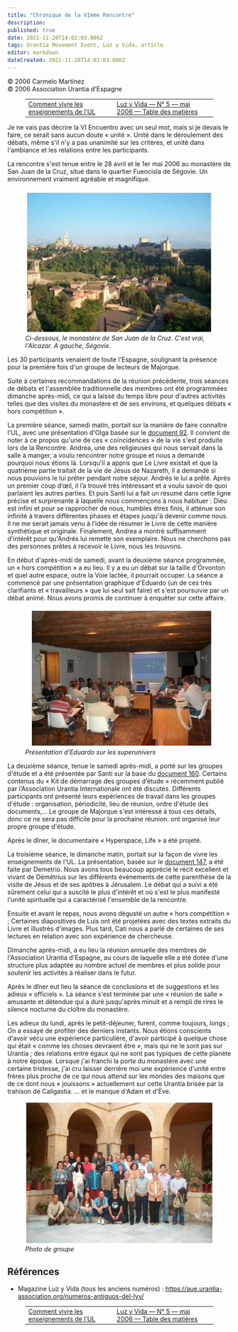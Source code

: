 ```yaml
---
title: "Chronique de la VIème Rencontre"
description: 
published: true
date: 2021-11-28T14:02:03.086Z
tags: Urantia Movement Event, Luz y Vida, article
editor: markdown
dateCreated: 2021-11-28T14:02:03.086Z
---
```


<p class="v-card v-sheet theme--light grey lighten-3 px-2">© 2006 Carmelo Martínez<br>© 2006 Association Urantia d'Espagne</p>
<figure class="table chapter-navigator">
  <table>
    <tbody>
      <tr>
        <td>
        <a href="/fr/article/Demetrio_Gomez/How_to_Live_the_Teachings_of_UB">
          <span class="mdi mdi-arrow-left-drop-circle"></span><span class="pl-2">Comment vivre les enseignements de l'UL</span>
        </a>
        </td>
        <td>
        <a href="/fr/index/articles_luz_y_vida#luz-y-vida-n°-5-mai-2006">
          <span class="mdi mdi-book-open-variant"></span><span class="pl-2">Luz y Vida — N° 5 — mai 2006 — Table des matières</span>
        </a>
        </td>
        <td>
        </td>
      </tr>
    </tbody>
  </table>
</figure>



Je ne vais pas décrire la VI Encuentro avec un seul mot, mais si je devais le faire, ce serait sans aucun doute « unité ». Unité dans le déroulement des débats, même s'il n'y a pas unanimité sur les critères, et unité dans l'ambiance et les relations entre les participants.

La rencontre s'est tenue entre le 28 avril et le 1er mai 2006 au monastère de San Juan de la Cruz, situé dans le quartier Fuencisla de Ségovie. Un environnement vraiment agréable et magnifique.

<figure id="Figure_1" class="image urantiapedia">
<img src="/image/article/Luz_y_Vida/LyV5/06.jpg">
<figcaption><em>Ci-dessous, le monastère de San Juan de la Cruz. C'est vrai, l'Alcazar. A gauche, Ségovie.</em></figcaption>
</figure>

Les 30 participants venaient de toute l'Espagne, soulignant la présence pour la première fois d'un groupe de lecteurs de Majorque.

Suite à certaines recommandations de la réunion précédente, trois séances de débats et l'assemblée traditionnelle des membres ont été programmées dimanche après-midi, ce qui a laissé du temps libre pour d'autres activités telles que des visites du monastère et de ses environs, et quelques débats « hors compétition ».

La première séance, samedi matin, portait sur la manière de faire connaître l'UL, avec une présentation d'Olga basée sur le [document 92](/fr/The_Urantia_Book/92). Il convient de noter à ce propos qu'une de ces « coïncidences » de la vie s'est produite lors de la Rencontre. Andrea, une des religieuses qui nous servait dans la salle à manger, a voulu rencontrer notre groupe et nous a demandé pourquoi nous étions là. Lorsqu'il a appris que Le Livre existait et que la quatrième partie traitait de la vie de Jésus de Nazareth, il a demandé si nous pouvions le lui prêter pendant notre séjour. Andrés le lui a prêté. Après un premier coup d’œil, il l’a trouvé très intéressant et a voulu savoir de quoi parlaient les autres parties. Et puis Santi lui a fait un résumé dans cette ligne précise et surprenante à laquelle nous commençons à nous habituer : Dieu est infini et pour se rapprocher de nous, humbles êtres finis, il atténue son infinité à travers différentes phases et étapes jusqu'à devenir comme nous. Il ne me serait jamais venu à l’idée de résumer le Livre de cette manière synthétique et originale. Finalement, Andrea a montré suffisamment d'intérêt pour qu'Andrés lui remette son exemplaire. Nous ne cherchons pas des personnes prêtes à recevoir le Livre, nous les trouvons.

En début d'après-midi de samedi, avant la deuxième séance programmée, un « hors compétition » a eu lieu. Il y a eu un débat sur la taille d'Órvonton et quel autre espace, outre la Voie lactée, il pourrait occuper. La séance a commencé par une présentation graphique d'Eduardo (un de ces très clarifiants et « travailleurs » que lui seul sait faire) et s'est poursuivie par un débat animé. Nous avons promis de continuer à enquêter sur cette affaire.

<figure id="Figure_1" class="image urantiapedia">
<img src="/image/article/Luz_y_Vida/LyV5/07.jpg">
<figcaption><em>Présentation d'Eduardo sur les superunivers</em></figcaption>
</figure>

La deuxième séance, tenue le samedi après-midi, a porté sur les groupes d'étude et a été présentée par Santi sur la base du [document 160](/fr/The_Urantia_Book/160). Certains contenus du « Kit de démarrage des groupes d’étude » récemment publié par l’Association Urantia Internationale ont été discutés. Différents participants ont présenté leurs expériences de travail dans les groupes d'étude : organisation, périodicité, lieu de réunion, ordre d'étude des documents,... Le groupe de Majorque s'est intéressé à tous ces détails, donc ce ne sera pas difficile pour la prochaine réunion. ont organisé leur propre groupe d'étude.

Après le dîner, le documentaire « Hyperspace, Life » a été projeté.

La troisième séance, le dimanche matin, portait sur la façon de vivre les enseignements de l'UL. La présentation, basée sur le [document 147](/fr/The_Urantia_Book/147), a été faite par Demetrio. Nous avons tous beaucoup apprécié le récit excellent et vivant de Démétrius sur les différents événements de cette parenthèse de la visite de Jésus et de ses apôtres à Jérusalem. Le débat qui a suivi a été sûrement celui qui a suscité le plus d'intérêt et où s'est le plus manifesté l'unité spirituelle qui a caractérisé l'ensemble de la rencontre.

Ensuite et avant le repas, nous avons dégusté un autre « hors compétition » ; Certaines diapositives de Luis ont été projetées avec des textes extraits du Livre et illustrés d'images. Plus tard, Cati nous a parlé de certaines de ses lectures en relation avec son expérience de chercheuse.

Dimanche après-midi, a eu lieu la réunion annuelle des membres de l'Association Urantia d'Espagne, au cours de laquelle elle a été dotée d'une structure plus adaptée au nombre actuel de membres et plus solide pour soutenir les activités à réaliser dans le futur.

Après le dîner eut lieu la séance de conclusions et de suggestions et les adieux « officiels ». La séance s'est terminée par une « réunion de salle » amusante et détendue qui a duré jusqu'après minuit et a rempli de rires le silence nocturne du cloître du monastère.

Les adieux du lundi, après le petit-déjeuner, furent, comme toujours, longs ; On a essayé de profiter des derniers instants. Nous étions conscients d'avoir vécu une expérience particulière, d'avoir participé à quelque chose qui était « comme les choses devraient être », mais qui ne le sont pas sur Urantia ; des relations entre égaux qui ne sont pas typiques de cette planète à notre époque. Lorsque j'ai franchi la porte du monastère avec une certaine tristesse, j'ai cru laisser derrière moi une expérience d'unité entre frères plus proche de ce qui nous attend sur les mondes des maisons que de ce dont nous « jouissons » actuellement sur cette Urantia brisée par la trahison de Caligastia. … et le manque d'Adam et d'Ève.

<figure id="Figure_1" class="image urantiapedia">
<img src="/image/article/Luz_y_Vida/LyV5/08.jpg">
<figcaption><em>Photo de groupe</em></figcaption>
</figure>

## Références

- Magazine Luz y Vida (tous les anciens numéros) : https://aue.urantia-association.org/numeros-antiguos-del-lyv/





<figure class="table chapter-navigator">
  <table>
    <tbody>
      <tr>
        <td>
        <a href="/fr/article/Demetrio_Gomez/How_to_Live_the_Teachings_of_UB">
          <span class="mdi mdi-arrow-left-drop-circle"></span><span class="pl-2">Comment vivre les enseignements de l'UL</span>
        </a>
        </td>
        <td>
        <a href="/fr/index/articles_luz_y_vida#luz-y-vida-n°-5-mai-2006">
          <span class="mdi mdi-book-open-variant"></span><span class="pl-2">Luz y Vida — N° 5 — mai 2006 — Table des matières</span>
        </a>
        </td>
        <td>
        </td>
      </tr>
    </tbody>
  </table>
</figure>
